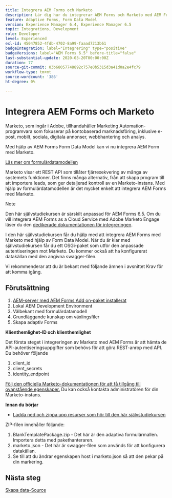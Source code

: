 ```yaml
---
title: Integrera AEM Forms och Marketo
description: Lär dig hur du integrerar AEM Forms och Marketo med AEM Forms Form Data Model.
feature: Adaptive Forms, Form Data Model
version: Experience Manager 6.4, Experience Manager 6.5
topic: Integrations, Development
role: Developer
level: Experienced
exl-id: 45047852-4fdb-4702-8a99-faaad7213b61
badgeIntegration: label="Integrering" type="positive"
badgeVersions: label="AEM Forms 6.5" before-title="false"
last-substantial-update: 2020-03-20T00:00:00Z
duration: 77
source-git-commit: 03b68057748892c757e0b5315d3a41d0a2e4fc79
workflow-type: tm+mt
source-wordcount: '386'
ht-degree: 0%

---
```


# Integrera AEM Forms och Marketo


Marketo, som ingår i Adobe, tillhandahåller Marketing Automation-programvara som fokuserar på kontobaserad marknadsföring, inklusive e-post, mobilt, sociala, digitala annonser, webbhantering och analys.

Med hjälp av AEM Forms Form Data Model kan vi nu integrera AEM Form med Marketo.

[Läs mer om formulärdatamodellen](https://helpx.adobe.com/experience-manager/6-5/forms/using/data-integration.html)

Marketo visar ett REST API som tillåter fjärrexekvering av många av systemets funktioner. Det finns många alternativ, från att skapa program till att importera leads, som ger detaljerad kontroll av en Marketo-instans. Med hjälp av formulärdatamodellen är det mycket enkelt att integrera AEM Forms med Marketo.

>[!NOTE]
>
>Den här självstudiekursen är särskilt anpassad för AEM Forms 6.5. Om du vill integrera AEM Forms as a Cloud Service med Adobe Marketo Engage läser du den [dedikerade dokumentationen för integreringen](https://experienceleague.adobe.com/en/docs/experience-manager-cloud-service/content/forms/integrate/services/integrate-adaptive-form-with-market-engage/integrate-form-to-marketo-engage).

I den här självstudiekursen får du hjälp med att integrera AEM Forms med Marketo med hjälp av Form Data Model. När du är klar med självstudiekursen får du ett OSGi-paket som utför den anpassade autentiseringen mot Marketo. Du kommer också att ha konfigurerat datakällan med den angivna swagger-filen.

Vi rekommenderar att du är bekant med följande ämnen i avsnittet Krav för att komma igång.

## Förutsättning

1. [AEM-server med AEM Forms Add on-paket installerat](/help/forms/adaptive-forms/installing-aem-form-on-windows-tutorial-use.md)
1. Lokal AEM Development Environment
1. Välbekant med formulärdatamodell
1. Grundläggande kunskap om växlingsfiler
1. Skapa adaptiv Forms

**Klienthemlighet-ID och klienthemlighet**

Det första steget i integreringen av Marketo med AEM Forms är att hämta de API-autentiseringsuppgifter som behövs för att göra REST-anrop med API. Du behöver följande

1. client_id
1. client_secrets
1. identity_endpoint

[Följ den officiella Marketo-dokumentationen för att få tillgång till ovanstående egenskaper.](https://developers.marketo.com/rest-api/) Du kan också kontakta administratören för din Marketo-instans.

**Innan du börjar**

* [Ladda ned och zippa upp resurser som hör till den här självstudiekursen](assets/marketo-integration-assets.zip)

ZIP-filen innehåller följande:

1. BlankTemplatePackage.zip - Det här är den adaptiva formulärmallen. Importera detta med pakethanteraren.
1. marketo.json - Det här är swagger-filen som används för att konfigurera datakällan.
1. Se till att du ändrar egenskapen host i marketo.json så att den pekar på din markering.

## Nästa steg

[Skapa data-Source](./part2.md)
